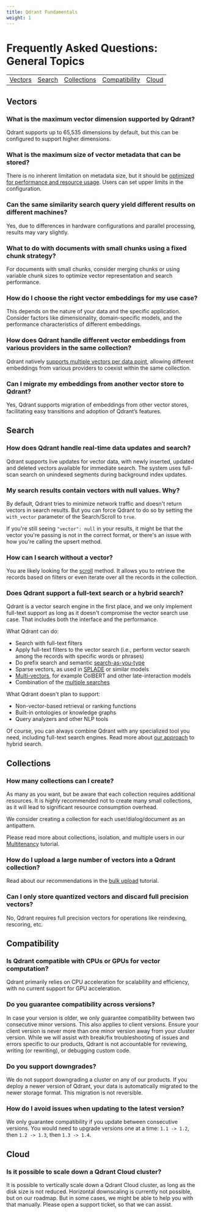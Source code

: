 ```yaml
---
title: Qdrant Fundamentals
weight: 1
---
```


# Frequently Asked Questions: General Topics
||||||
|-|-|-|-|-|
|[Vectors](/documentation/faq/qdrant-fundamentals/#vectors)|[Search](/documentation/faq/qdrant-fundamentals/#search)|[Collections](/documentation/faq/qdrant-fundamentals/#collections)|[Compatibility](/documentation/faq/qdrant-fundamentals/#compatibility)|[Cloud](/documentation/faq/qdrant-fundamentals/#cloud)|

## Vectors

### What is the maximum vector dimension supported by Qdrant?

Qdrant supports up to 65,535 dimensions by default, but this can be configured to support higher dimensions.

### What is the maximum size of vector metadata that can be stored?

There is no inherent limitation on metadata size, but it should be [optimized for performance and resource usage](/documentation/guides/optimize/). Users can set upper limits in the configuration.

### Can the same similarity search query yield different results on different machines?

Yes, due to differences in hardware configurations and parallel processing, results may vary slightly.

### What to do with documents with small chunks using a fixed chunk strategy?

For documents with small chunks, consider merging chunks or using variable chunk sizes to optimize vector representation and search performance.

### How do I choose the right vector embeddings for my use case?

This depends on the nature of your data and the specific application. Consider factors like dimensionality, domain-specific models, and the performance characteristics of different embeddings.

### How does Qdrant handle different vector embeddings from various providers in the same collection?

Qdrant natively [supports multiple vectors per data point](/documentation/concepts/vectors/#multivectors), allowing different embeddings from various providers to coexist within the same collection.

### Can I migrate my embeddings from another vector store to Qdrant?

Yes, Qdrant supports migration of embeddings from other vector stores, facilitating easy transitions and adoption of Qdrant’s features.

## Search 

### How does Qdrant handle real-time data updates and search?

Qdrant supports live updates for vector data, with newly inserted, updated and deleted vectors available for immediate search. The system uses full-scan search on unindexed segments during background index updates.

### My search results contain vectors with null values. Why?

By default, Qdrant tries to minimize network traffic and doesn't return vectors in search results.
But you can force Qdrant to do so by setting the `with_vector` parameter of the Search/Scroll to `true`.

If you're still seeing `"vector": null` in your results, it might be that the vector you're passing is not in the correct format, or there's an issue with how you're calling the upsert method.

### How can I search without a vector?

You are likely looking for the [scroll](../../concepts/points/#scroll-points) method. It allows you to retrieve the records based on filters or even iterate over all the records in the collection.

### Does Qdrant support a full-text search or a hybrid search?

Qdrant is a vector search engine in the first place, and we only implement full-text support as long as it doesn't compromise the vector search use case.
That includes both the interface and the performance.

What Qdrant can do:

- Search with full-text filters
- Apply full-text filters to the vector search (i.e., perform vector search among the records with specific words or phrases)
- Do prefix search and semantic [search-as-you-type](../../../articles/search-as-you-type/)
- Sparse vectors, as used in [SPLADE](https://github.com/naver/splade) or similar models
- [Multi-vectors](../../concepts/vectors/#multivectors), for example ColBERT and other late-interaction models
- Combination of the [multiple searches](../../concepts/hybrid-queries/)

What Qdrant doesn't plan to support:

- Non-vector-based retrieval or ranking functions
- Built-in ontologies or knowledge graphs
- Query analyzers and other NLP tools

Of course, you can always combine Qdrant with any specialized tool you need, including full-text search engines.
Read more about [our approach](../../../articles/hybrid-search/) to hybrid search.

## Collections

### How many collections can I create?

As many as you want, but be aware that each collection requires additional resources.
It is _highly_ recommended not to create many small collections, as it will lead to significant resource consumption overhead.

We consider creating a collection for each user/dialog/document as an antipattern.

Please read more about collections, isolation, and multiple users in our [Multitenancy](../../tutorials/multiple-partitions/) tutorial.

### How do I upload a large number of vectors into a Qdrant collection?

Read about our recommendations in the [bulk upload](../../tutorials/bulk-upload/) tutorial.

### Can I only store quantized vectors and discard full precision vectors?

No, Qdrant requires full precision vectors for operations like reindexing, rescoring, etc.

## Compatibility

### Is Qdrant compatible with CPUs or GPUs for vector computation?

Qdrant primarily relies on CPU acceleration for scalability and efficiency, with no current support for GPU acceleration.

### Do you guarantee compatibility across versions?

In case your version is older, we only guarantee compatibility between two consecutive minor versions. This also applies to client versions. Ensure your client version is never more than one minor version away from your cluster version.
While we will assist with break/fix troubleshooting of issues and errors specific to our products, Qdrant is not accountable for reviewing, writing (or rewriting), or debugging custom code.

### Do you support downgrades?

We do not support downgrading a cluster on any of our products. If you deploy a newer version of Qdrant, your
data is automatically migrated to the newer storage format. This migration is not reversible.

### How do I avoid issues when updating to the latest version?

We only guarantee compatibility if you update between consecutive versions. You would need to upgrade versions one at a time: `1.1 -> 1.2`, then `1.2 -> 1.3`, then `1.3 -> 1.4`.

## Cloud

### Is it possible to scale down a Qdrant Cloud cluster?

It is possible to vertically scale down a Qdrant Cloud cluster, as long as the disk size is not reduced. Horizontal downscaling is currently not possible, but on our roadmap.
But in some cases, we might be able to help you with that manually. Please open a support ticket, so that we can assist.

